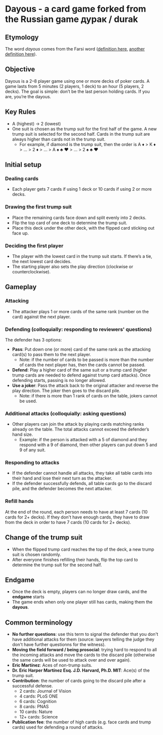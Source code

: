 # Dayous - a card game forked from the Russian game дурак / durak

## Etymology
The word *dayous* comes from the Farsi word ([definition here](https://www.urbandictionary.com/define.php?term=dayous), [another definition here](https://en.wikipedia.org/wiki/Dayouth)).

## Objective
Dayous is a 2–8 player game using one or more decks of poker cards. A game lasts from 5 minutes (2 players, 1 deck) to an hour (5 players, 2 decks). The goal is simple: don’t be the last person holding cards. If you are, you’re the dayous.

## Key Rules
- A (highest) -> 2 (lowest)
- One suit is chosen as the trump suit for the first half of the game. A new trump suit is selected for the second half. Cards in the trump suit are always higher than cards not in the trump suit.
    - For example, if diamond is the trump suit, then the order is A :diamonds: > K :diamonds: > ... > 2 :diamonds: > ... > A :spades: :clubs: :hearts: > ... > 2 :spades: :clubs: :hearts:

## Initial setup

### Dealing cards
- Each player gets 7 cards if using 1 deck or 10 cards if using 2 or more decks.

### Drawing the first trump suit
- Place the remaining cards face down and split evenly into 2 decks.
- Flip the top card of one deck to determine the trump suit.
- Place this deck under the other deck, with the flipped card sticking out face up.

### Deciding the first player
- The player with the lowest card in the trump suit starts. If there’s a tie, the next lowest card decides.
- The starting player also sets the play direction (clockwise or counterclockwise).

## Gameplay

### Attacking
- The attacker plays 1 or more cards of the same rank (number on the card) against the next player.

### Defending (colloquially: responding to reviewers' questions)
The defender has 3 options:
- **Pass**: Put down one (or more) card of the same rank as the attacking card(s) to pass them to the next player. 
    - Note: if the number of cards to be passed is more than the number of cards the next player has, then the cards cannot be passed. 
- **Defend**: Play a higher card of the same suit or a trump card (higher trump cards are needed to defend against trump card attacks). Once defending starts, passing is no longer allowed.
- **Use a joker**: Pass the attack back to the original attacker and reverse the play direction. The joker then goes to the discard pile. 
    - Note: if there is more than 1 rank of cards on the table, jokers cannot be used. 

### Additional attacks (colloquially: asking questions)
- Other players can join the attack by playing cards matching ranks already on the table. The total attacks cannot exceed the defender’s hand size.
    -  Example: if the person is attacked with a 5 of diamond and they respond with a 9 of diamond, then other players can put down 5 and 9 of any suit.

### Responding to attacks
- If the defender cannot handle all attacks, they take all table cards into their hand and lose their next turn as the attacker.
- If the defender successfully defends, all table cards go to the discard pile, and the defender becomes the next attacker.

### Refill hands
At the end of the round, each person needs to have at least 7 cards (10 cards for 2+ decks). If they don't have enough cards, they have to draw from the deck in order to have 7 cards (10 cards for 2+ decks).

## Change of the trump suit
- When the flipped trump card reaches the top of the deck, a new trump suit is chosen randomly.
- After everyone finishes refilling their hands, flip the top card to determine the trump suit for the second half.

## Endgame
- Once the deck is empty, players can no longer draw cards, and the **endgame** starts
- The game ends when only one player still has cards, making them the **dayous**.


## Common terminology
- **No further questions**: use this term to signal the defender that you don't have additional attacks for them (source: lawyers telling the judge they don't have further questionns for the witness).
- **Moving the field forward / being prosocial**: trying hard to respond to all the incoming attacks and move the cards to the discard pile (otherwise the same cards will be used to attack over and over again).
- **Eric Martínez**: Aces of non-trump suits.
- **Dr. Eric Harper Martínez Esq. J.D. Harvard, Ph.D. MIT**: Ace(s) of the trump suit.
- **Contribution**: the number of cards going to the discard pile after a successful defense.
    - 2 cards: Journal of Vision
    - 4 cards: PLoS ONE
    - 6 cards: Cognition
    - 8 cards: PNAS
    - 10 cards: Nature
    - 12+ cards: Science
- **Publication fee**: the number of high cards (e.g. face cards and trump cards) used for defending a round of attacks.

